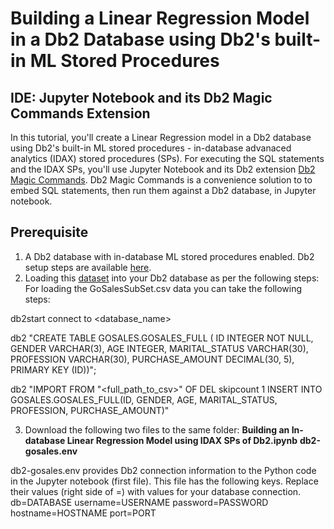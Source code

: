 # Building a Linear Regression Model in a Db2 Database using Db2's built-in ML Stored Procedures
## IDE: Jupyter Notebook and its Db2 Magic Commands Extension
In this tutorial, you'll create a Linear Regression model in a Db2 database using Db2's built-in ML stored procedures - in-database advanaced analytics (IDAX) stored procedures (SPs). For executing the SQL statements and the IDAX SPs, you'll use Jupyter Notebook and its Db2 extension [Db2 Magic Commands](https://ibm.github.io/db2-jupyter/). Db2 Magic Commands is a convenience solution to to embed SQL statements, then run them against a Db2 database, in Jupyter notebook.

## Prerequisite
1. A Db2 database with in-database ML stored procedures enabled. Db2 setup steps are available [here](https://www.ibm.com/docs/en/db2/11.5?topic=learning-prerequisites-machine-in-db2).
2. Loading this [dataset](https://raw.githubusercontent.com/IBM/db2-samples/master/In_Db2_Machine_Learning/Building%20ML%20Models%20with%20Db2/Datasets/GoSalesSubSet/GoSalesSubSet.csv) into your Db2 database as per the following steps:
For loading the GoSalesSubSet.csv data you can take the following steps:


db2start
connect to <database_name>

db2 "CREATE TABLE GOSALES.GOSALES_FULL (
ID INTEGER NOT NULL,
GENDER VARCHAR(3),
AGE INTEGER,
MARITAL_STATUS VARCHAR(30),
PROFESSION VARCHAR(30),
PURCHASE_AMOUNT DECIMAL(30, 5),
PRIMARY KEY (ID))";

db2 "IMPORT FROM \"<full_path_to_csv>\" OF DEL skipcount 1 INSERT INTO GOSALES.GOSALES_FULL(ID, GENDER, AGE,
MARITAL_STATUS, PROFESSION, PURCHASE_AMOUNT)"

3. Download the following two files to the same folder:
**Building an In-database Linear Regression Model using IDAX SPs of Db2.ipynb**
**db2-gosales.env**

db2-gosales.env provides Db2 connection information to the Python code in the Jupyter notebook (first file). This file has the following keys. Replace their values (right side of =) with values for your database connection.
db=DATABASE
username=USERNAME
password=PASSWORD
hostname=HOSTNAME
port=PORT
